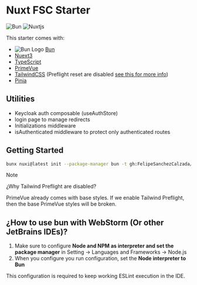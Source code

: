 # Nuxt FSC Starter

![Bun](https://img.shields.io/badge/Bun-%23000000.svg?style=for-the-badge&logo=bun&logoColor=white)
![Nuxtjs](https://img.shields.io/badge/Nuxt-002E3B?style=for-the-badge&logo=nuxtdotjs&logoColor=#00DC82)


This starter comes with:
- ![Bun Logo](https://api.iconify.design/logos:bun.svg) [Bun](https://bun.sh/)
- [Nuext3](https://nuxt.com/)
- [TypeScript](https://www.typescriptlang.org/)
- [PrimeVue](https://primevue.org/)
- [TailwindCSS](https://tailwindcss.com/) (Preflight reset are disabled [see this for more info](https://tailwindcss.com/docs/preflight))
- [Pinia](https://pinia.vuejs.org/ssr/nuxt.html)

## Utilities
- Keycloak auth composable (useAuthStore)
- login page to manage redirects
- Initializations middleware
- isAuthenticated middleware to protect only authenticated routes

## Getting Started

```bash
bunx nuxi@latest init --package-manager	bun -t gh:FelipeSanchezCalzada/nuxt-fsc-starter-template <project-name>
```

> [!NOTE]  
> ¿Why Tailwind Preflight are disabled?
> 
> PrimeVue already comes with base styles. If we enable Tailwind Preflight, then the base PrimeVue styles will be broken.


## ¿How to use bun with WebStorm (Or other JetBrains IDEs)?
1. Make sure to configure **Node and NPM as interpreter and set the package manager** in Setting -> Languages and Frameworks -> Node.js
2. When you configure you run configuration, set the **Node interpreter to Bun**

This configuration is required to keep working ESLint execution in the IDE.